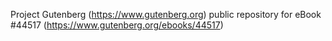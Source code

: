 Project Gutenberg (https://www.gutenberg.org) public repository for eBook #44517 (https://www.gutenberg.org/ebooks/44517)
